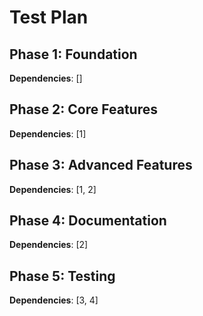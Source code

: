 # Test Plan

## Phase 1: Foundation
**Dependencies**: []

## Phase 2: Core Features
**Dependencies**: [1]

## Phase 3: Advanced Features
**Dependencies**: [1, 2]

## Phase 4: Documentation
**Dependencies**: [2]

## Phase 5: Testing
**Dependencies**: [3, 4]
